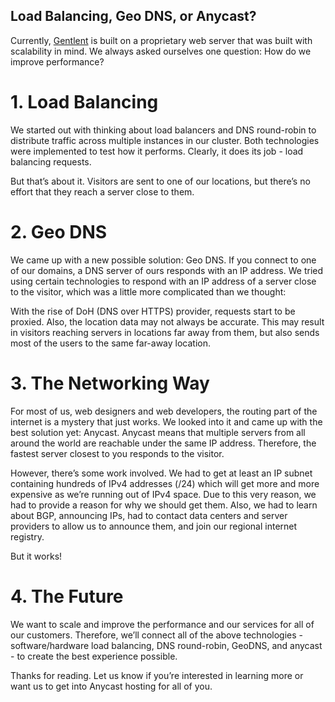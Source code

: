 ## Load Balancing, Geo DNS, or Anycast?

Currently, [Gentlent](https://www.gentlent.com) is built on a proprietary web server that was built with scalability in mind. We always asked ourselves one question: How do we improve performance?

# 1. Load Balancing
We started out with thinking about load balancers and DNS round-robin to distribute traffic across multiple instances in our cluster. Both technologies were implemented to test how it performs. Clearly, it does its job - load balancing requests.

But that’s about it. Visitors are sent to one of our locations, but there’s no effort that they reach a server close to them.

# 2. Geo DNS
We came up with a new possible solution: Geo DNS. If you connect to one of our domains, a DNS server of ours responds with an IP address. We tried using certain technologies to respond with an IP address of a server close to the visitor, which was a little more complicated than we thought:

With the rise of DoH (DNS over HTTPS) provider, requests start to be proxied. Also, the location data may not always be accurate. This may result in visitors reaching servers in locations far away from them, but also sends most of the users to the same far-away location.

# 3. The Networking Way
For most of us, web designers and web developers, the routing part of the internet is a mystery that just works. We looked into it and came up with the best solution yet: Anycast. Anycast means that multiple servers from all around the world are reachable under the same IP address. Therefore, the fastest server closest to you responds to the visitor.

However, there’s some work involved. We had to get at least an IP subnet containing hundreds of IPv4 addresses (/24) which will get more and more expensive as we’re running out of IPv4 space. Due to this very reason, we had to provide a reason for why we should get them. Also, we had to learn about BGP, announcing IPs, had to contact data centers and server providers to allow us to announce them, and join our regional internet registry.

But it works!

# 4. The Future
We want to scale and improve the performance and our services for all of our customers. Therefore, we’ll connect all of the above technologies - software/hardware load balancing, DNS round-robin, GeoDNS, and anycast - to create the best experience possible.

Thanks for reading. Let us know if you’re interested in learning more or want us to get into Anycast hosting for all of you.

